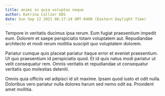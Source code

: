 ```yaml
---
title: animi in quia voluptas neque
author: Katrina Collier DDS
date: Sun Sep 12 2021 06:17:24 GMT-0400 (Eastern Daylight Time)
---
```

Tempore in veritatis ducimus ipsa rerum. Eum fugiat praesentium impedit eum. Dolorem et saepe perspiciatis totam voluptatem aut. Repudiandae architecto et modi rerum mollitia suscipit quo voluptatem dolorem.

 Pariatur cumque quis placeat pariatur itaque error et eveniet praesentium. Ut quo praesentium id perspiciatis quod. Et id quis natus modi pariatur ut velit consequatur rem. Omnis veritatis et repudiandae ut consequatur veritatis quo molestias deleniti.

 Omnis quia officiis vel adipisci id sit maxime. Ipsam quod iusto et odit nulla. Doloribus vero pariatur nulla dolores harum sed nemo odit ea. Provident amet mollitia.
